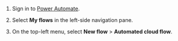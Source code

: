 1. Sign in to [Power Automate](https://make.powerautomate.com).

1. Select **My flows** in the left-side navigation pane.

1. On the top-left menu, select **New flow** > **Automated cloud flow**.
